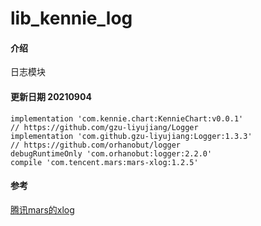 # lib_kennie_log

#### 介绍
 日志模块

#### 更新日期 20210904
    implementation 'com.kennie.chart:KennieChart:v0.0.1'
    // https://github.com/gzu-liyujiang/Logger
    implementation 'com.github.gzu-liyujiang:Logger:1.3.3'
    // https://github.com/orhanobut/logger
    debugRuntimeOnly 'com.orhanobut:logger:2.2.0'
    compile 'com.tencent.mars:mars-xlog:1.2.5'

#### 参考

[腾讯mars的xlog](https://github.com/Tencent/mars)




